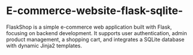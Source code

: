 # E-commerce-website-flask-sqlite-
FlaskShop is a simple e-commerce web application built with Flask, focusing on backend development. It supports user authentication, admin product management, a shopping cart, and integrates a SQLite database with dynamic Jinja2 templates.
